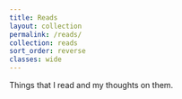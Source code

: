 ```yaml
---
title: Reads
layout: collection
permalink: /reads/
collection: reads
sort_order: reverse
classes: wide
---
```


Things that I read and my thoughts on them.
